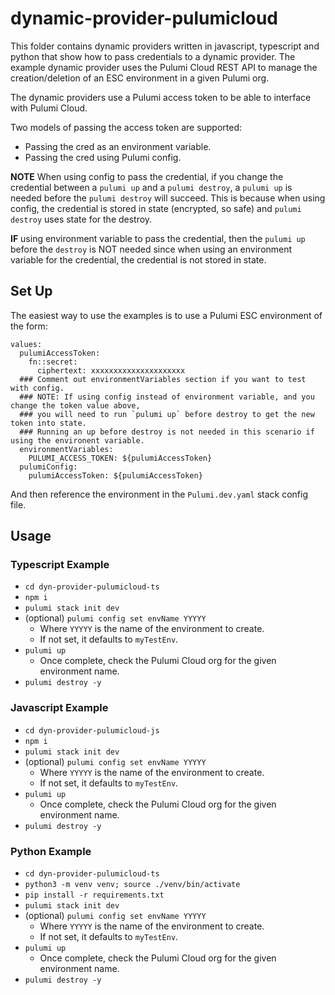 # dynamic-provider-pulumicloud

This folder contains dynamic providers written in javascript, typescript and python that show how to pass credentials to a dynamic provider.
The example dynamic provider uses the Pulumi Cloud REST API to manage the creation/deletion of an ESC environment in a given Pulumi org. 

The dynamic providers use a Pulumi access token to be able to interface with Pulumi Cloud.

Two models of passing the access token are supported:
- Passing the cred as an environment variable.
- Passing the cred using Pulumi config.

**NOTE** When using config to pass the credential, if you change the credential between a `pulumi up` and a `pulumi destroy`, a `pulumi up` is needed before the `pulumi destroy` will succeed.
This is because when using config, the credential is stored in state (encrypted, so safe) and `pulumi destroy` uses state for the destroy.

**IF** using environment variable to pass the credential, then the `pulumi up` before the `destroy` is NOT needed since when using an environment variable for the credential, the credential is not stored in state.


## Set Up
The easiest way to use the examples is to use a Pulumi ESC environment of the form:
```
values:
  pulumiAccessToken:
    fn::secret:
      ciphertext: xxxxxxxxxxxxxxxxxxxxx
  ### Comment out environmentVariables section if you want to test with config.
  ### NOTE: If using config instead of environment variable, and you change the token value above, 
  ### you will need to run `pulumi up` before destroy to get the new token into state.
  ### Running an up before destroy is not needed in this scenario if using the environent variable.
  environmentVariables:
    PULUMI_ACCESS_TOKEN: ${pulumiAccessToken}
  pulumiConfig:
    pulumiAccessToken: ${pulumiAccessToken}
```

And then reference the environment in the `Pulumi.dev.yaml` stack config file. 

## Usage
### Typescript Example
* `cd dyn-provider-pulumicloud-ts`
* `npm i`
* `pulumi stack init dev`
* (optional) `pulumi config set envName YYYYY`
  * Where `YYYYY` is the name of the environment to create.
  * If not set, it defaults to `myTestEnv`.
* `pulumi up`
  * Once complete, check the Pulumi Cloud org for the given environment name.
* `pulumi destroy -y`

### Javascript Example
* `cd dyn-provider-pulumicloud-js`
* `npm i`
* `pulumi stack init dev`
* (optional) `pulumi config set envName YYYYY`
  * Where `YYYYY` is the name of the environment to create.
  * If not set, it defaults to `myTestEnv`.
* `pulumi up`
  * Once complete, check the Pulumi Cloud org for the given environment name.
* `pulumi destroy -y`

### Python Example
* `cd dyn-provider-pulumicloud-ts`
* `python3 -m venv venv; source ./venv/bin/activate`
* `pip install -r requirements.txt`
* `pulumi stack init dev`
* (optional) `pulumi config set envName YYYYY`
  * Where `YYYYY` is the name of the environment to create.
  * If not set, it defaults to `myTestEnv`.
* `pulumi up`
  * Once complete, check the Pulumi Cloud org for the given environment name.
* `pulumi destroy -y`



